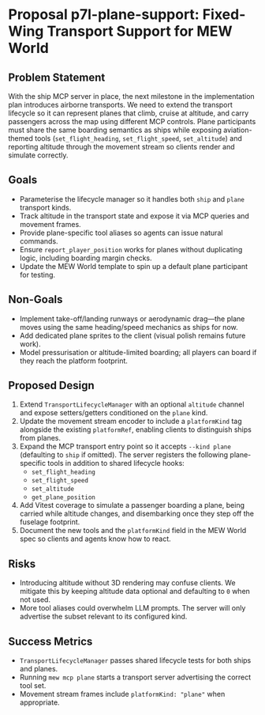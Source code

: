 # Proposal p7l-plane-support: Fixed-Wing Transport Support for MEW World

## Problem Statement

With the ship MCP server in place, the next milestone in the implementation plan introduces airborne transports. We need to extend the transport lifecycle so it can represent planes that climb, cruise at altitude, and carry passengers across the map using different MCP controls. Plane participants must share the same boarding semantics as ships while exposing aviation-themed tools (`set_flight_heading`, `set_flight_speed`, `set_altitude`) and reporting altitude through the movement stream so clients render and simulate correctly.

## Goals

- Parameterise the lifecycle manager so it handles both `ship` and `plane` transport kinds.
- Track altitude in the transport state and expose it via MCP queries and movement frames.
- Provide plane-specific tool aliases so agents can issue natural commands.
- Ensure `report_player_position` works for planes without duplicating logic, including boarding margin checks.
- Update the MEW World template to spin up a default plane participant for testing.

## Non-Goals

- Implement take-off/landing runways or aerodynamic drag—the plane moves using the same heading/speed mechanics as ships for now.
- Add dedicated plane sprites to the client (visual polish remains future work).
- Model pressurisation or altitude-limited boarding; all players can board if they reach the platform footprint.

## Proposed Design

1. Extend `TransportLifecycleManager` with an optional `altitude` channel and expose setters/getters conditioned on the `plane` kind.
2. Update the movement stream encoder to include a `platformKind` tag alongside the existing `platformRef`, enabling clients to distinguish ships from planes.
3. Expand the MCP transport entry point so it accepts `--kind plane` (defaulting to `ship` if omitted). The server registers the following plane-specific tools in addition to shared lifecycle hooks:
   - `set_flight_heading`
   - `set_flight_speed`
   - `set_altitude`
   - `get_plane_position`
4. Add Vitest coverage to simulate a passenger boarding a plane, being carried while altitude changes, and disembarking once they step off the fuselage footprint.
5. Document the new tools and the `platformKind` field in the MEW World spec so clients and agents know how to react.

## Risks

- Introducing altitude without 3D rendering may confuse clients. We mitigate this by keeping altitude data optional and defaulting to `0` when not used.
- More tool aliases could overwhelm LLM prompts. The server will only advertise the subset relevant to its configured kind.

## Success Metrics

- `TransportLifecycleManager` passes shared lifecycle tests for both ships and planes.
- Running `mew mcp plane` starts a transport server advertising the correct tool set.
- Movement stream frames include `platformKind: "plane"` when appropriate.
